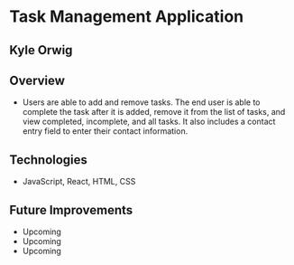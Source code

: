 # Task Management Application

## Kyle Orwig

## Overview

- Users are able to add and remove tasks. The end user is able to complete the task after it is added, remove it from the list of tasks, and view completed, incomplete, and all tasks. It also includes a contact entry field to enter their contact information.

## Technologies

- JavaScript, React, HTML, CSS

## Future Improvements

- Upcoming
- Upcoming
- Upcoming
